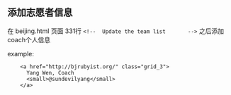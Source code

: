 ## 添加志愿者信息

在 beijing.html 页面 331行 `<!--  Update the team list       -->`   之后添加coach个人信息

 example:

        <a href="http://bjrubyist.org/" class="grid_3">
          Yang Wen, Coach
          <small>@sundevilyang</small>
        </a>

